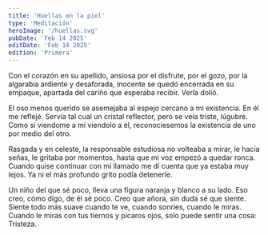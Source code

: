 ```yaml
---
title: 'Huellas en la piel'
type: 'Meditación'
heroImage: '/huellas.svg'
pubDate: 'Feb 14 2025'
editDate: 'Feb 14 2025'
edition: 'Primera'
---
```


Con el corazón en su apellido, ansiosa por el disfrute, por el gozo, por la algarabia ardiente y desaforada, inocente se quedó encerrada en su empaque, apartada del cariño que esperaba recibir. Verla dolió.

El oso menos querido se asemejaba al espejo cercano a mi existencia. En él me reflejé. Servía tal cual un cristal reflector, pero se veía triste, lúgubre. Como si viendome a mí viendolo a él, reconociesemos la existencia de uno por medio del otro.

Rasgada y en celeste, la responsable estudiosa no volteaba a mirar, le hacía señas, le gritaba por momentos, hasta que mi voz empezó a quedar ronca. Cuando quise continuar con mi llamado me dí cuenta que ya estaba muy lejos. Ya ni el más profundo grito podía detenerle.

Un niño del que sé poco, lleva una figura naranja y blanco a su lado. Eso creo, cómo digo, de él sé poco. Creo que añora, sin duda sé que siente. Siente todo más suave cuando te ve, cuando sonríes, cuando le miras. Cuando le miras con tus tiernos y pícaros ojos, solo puede sentir una cosa: Tristeza.

